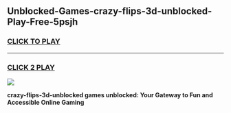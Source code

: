 
## Unblocked-Games-crazy-flips-3d-unblocked-Play-Free-5psjh
<h3>
<a href="https://premium76.site?title=crazy-flips-3d-unblocked&ref=18A">CLICK TO PLAY</a></h3>
<hr>

<h3>
<a href="https://premium76.site?title=crazy-flips-3d-unblocked&ref=18A">CLICK 2 PLAY</a>
  
</h3>

<a href="https://premium76.site?title=crazy-flips-3d-unblocked&ref=18A"><img src="https://clearcache.store/games.png"></a>


**crazy-flips-3d-unblocked games unblocked: Your Gateway to Fun and Accessible Online Gaming**
